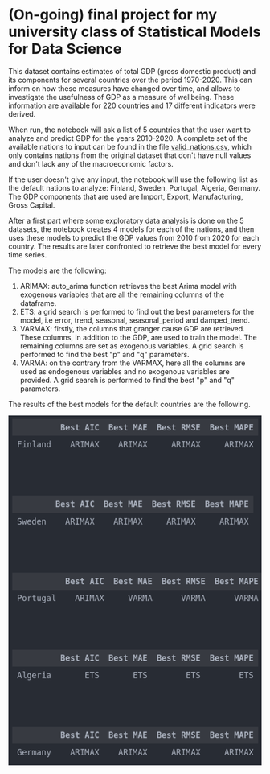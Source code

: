 # (On-going) final project for my university class of Statistical Models for Data Science

This dataset contains estimates of total GDP (gross domestic product) and its components for several countries over the period 1970-2020. This can inform on how these measures have changed over time, and allows to investigate the usefulness of GDP as a measure of wellbeing. These information are available for 220 countries and 17 different indicators were derived.

When run, the notebook will ask a list of 5 countries that the user want to analyze and predict GDP for the years 2010-2020. A complete set of the available nations to input can be found in the file [valid_nations.csv](https://github.com/dariogemo/UNIVR-SMDS/blob/main/valid_nations.csv), which only contains nations from the original dataset that don't have null values and don't lack any of the macroeconomic factors. 

If the user doesn't give any input, the notebook will use the following list as the default nations to analyze: Finland, Sweden, Portugal, Algeria, Germany. The GDP components that are used are Import, Export, Manufacturing, Gross Capital.

After a first part where some exploratory data analysis is done on the 5 datasets, the notebook creates 4 models for each of the nations, and then uses these models to predict the GDP values from 2010 from 2020 for each country. The results are later confronted to retrieve the best model for every time series.

The models are the following:
1. ARIMAX: auto_arima function retrieves the best Arima model with exogenous variables that are all the remaining columns of the dataframe.
2. ETS: a grid search is performed to find out the best parameters for the model, i.e error, trend, seasonal, seasonal_period and damped_trend.
3. VARMAX: firstly, the columns that granger cause GDP are retrieved. These columns, in addition to the GDP, are used to train the model. The remaining columns are set as exogenous variables. A grid search is performed to find the best "p" and "q" parameters.
4. VARMA: on the contrary from the VARMAX, here all the columns are used as endogenous variables and no exogenous variables are provided. A grid search is performed to find the best "p" and "q" parameters.

The results of the best models for the default countries are the following.

![](Results.png)